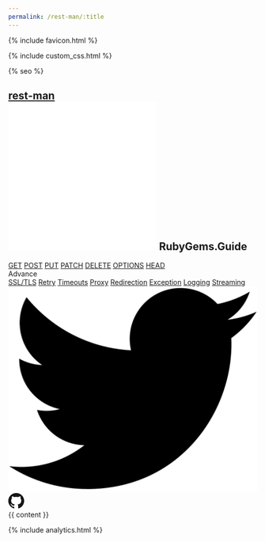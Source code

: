 ```yaml
---
permalink: /rest-man/:title
---
```

<!DOCTYPE html>
<html lang="en">
<head>
  <meta charset="UTF-8">
  <meta http-equiv="X-UA-Compatible" content="IE=edge">
  <meta name="viewport" content="width=device-width, initial-scale=1.0">
  <title>{{ page.title }}</title>

  {% include favicon.html %}

  <link rel="stylesheet" href="/css/{{ 'rest-man/post.css' | bust_css_cache }}">

  {% include custom_css.html %}

  {% seo %}
</head>

<body>

  <nav class="sidebar">
    <h1>
      <a href="/rest-man" class="rest-man">rest-man</a>
      <div class="powered-by">
        <img src="/images/logo-white.png" alt="logo" class="logo">
        RubyGems.Guide
      </div>
    </h1>
    <div class="guides">
      <a href="/rest-man/request/get" class="guide">GET</a>
      <a href="/rest-man/request/post" class="guide">POST</a>
      <a href="/rest-man/request/put" class="guide">PUT</a>
      <a href="/rest-man/request/patch" class="guide">PATCH</a>
      <a href="/rest-man/request/delete" class="guide">DELETE</a>
      <a href="/rest-man/request/options" class="guide">OPTIONS</a>
      <a href="/rest-man/request/head" class="guide">HEAD</a>
      <div class="advance">Advance</div>
      <a href="/rest-man/advance/ssl-tls" class="guide">SSL/TLS</a>
      <a href="/rest-man/advance/retry" class="guide">Retry</a>
      <a href="/rest-man/advance/timeouts" class="guide">Timeouts</a>
      <a href="/rest-man/advance/proxy" class="guide">Proxy</a>
      <a href="/rest-man/advance/redirection" class="guide">Redirection</a>
      <a href="/rest-man/advance/exception" class="guide">Exception</a>
      <a href="/rest-man/advance/logging" class="guide">Logging</a>
      <a href="/rest-man/advance/streaming" class="guide">Streaming</a>
    </div>
    <div class="footer">
      <a href="https://twitter.com/hoppergeegee" target="_blank" class="twitter">
        <img src="/images/social/twitter.png" alt="twitter">
      </a>
      <a href="https://github.com/rubygemsguide/rubygemsguide" target="_blank" class="github">
        <img src="/images/social/github.png" alt="github">
      </a>
    </div>
  </nav>

  <main>
    {{ content }}
  </main>

  {% include analytics.html %}

</body>

</html>

